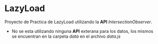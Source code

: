 # LazyLoad
Proyecto de Practica de LazyLoad utilizando la **API** *IntersectionObserver*.
* No se esta utilizando ninguna **API** exterana para los datos, los mismos se encuentran en la carpeta *data* en el archivo *data.js*
